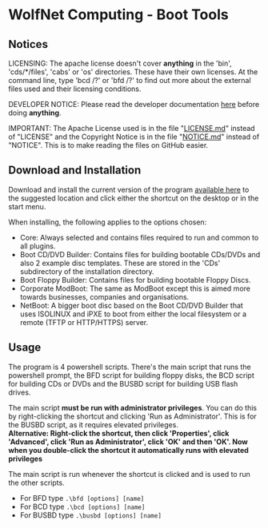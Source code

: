 # WolfNet Computing - Boot Tools  
  
## Notices  
  
LICENSING: The apache license doesn't cover **anything** in the 'bin', 'cds/\*\/files', 'cabs' or 'os' directories. These have their own licenses. At the command line, type 'bcd \/?' or 'bfd \/?' to find out more about the external files used and their licensing conditions.  
  
DEVELOPER NOTICE: Please read the developer documentation [here](/DEVELOPER_README.md) before doing **anything**.
  
IMPORTANT: The Apache License used is in the file "[LICENSE.md](./LICENSE.md)" instead of "LICENSE" and the Copyright Notice is in the file "[NOTICE.md](./NOTICE.md)" instead of "NOTICE". This is to make reading the files on GitHub easier.  
  
## Download and Installation  
  
Download and install the current version of the program [available here](https://github.com/WolfNet-Computing/WolfNet-Computing-Boot-Tools/releases) to the suggested location and click either the shortcut on the desktop or in the start menu.  
  
When installing, the following applies to the options chosen:  
  
 - Core: Always selected and contains files required to run and common to all plugins.  
 - Boot CD/DVD Builder: Contains files for building bootable CDs/DVDs and also 2 example disc templates. These are stored in the 'CDs' subdirectory of the installation directory.  
 - Boot Floppy Builder: Contains files for building bootable Floppy Discs.  
 - Corporate ModBoot: The same as ModBoot except this is aimed more towards businesses, companies and organisations.  
 - NetBoot: A bigger boot disc based on the Boot CD/DVD Builder that uses ISOLINUX and iPXE to boot from either the local filesystem or a remote (TFTP or HTTP/HTTPS) server.  
  
## Usage  
  
The program is 4 powershell scripts. There's the main script that runs the powershell prompt, the BFD script for building floppy disks, the BCD script for building CDs or DVDs and the BUSBD script for building USB flash drives.  

The main script **must be run with administrator privileges**. You can do this by right-clicking the shortcut and clicking 'Run as Administrator'. This is for the BUSBD script, as it requires elevated privileges.  
**Alternative: Right-click the shortcut, then click 'Properties', click 'Advanced', click 'Run as Administrator', click 'OK' and then 'OK'. Now when you double-click the shortcut it automatically runs with elevated privileges**  
  
The main script is run whenever the shortcut is clicked and is used to run the other scripts.  
 - For BFD type `.\bfd [options] [name]`  
 - For BCD type `.\bcd [options] [name]`  
 - For BUSBD type `.\busbd [options] [name]`  
  
